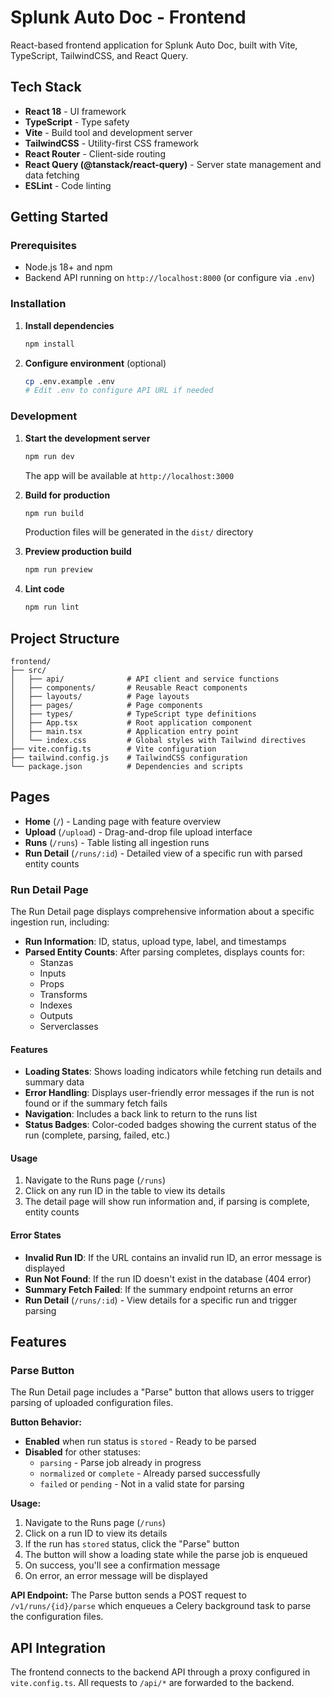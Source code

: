 # Splunk Auto Doc - Frontend

React-based frontend application for Splunk Auto Doc, built with Vite, TypeScript, TailwindCSS, and React Query.

## Tech Stack

- **React 18** - UI framework
- **TypeScript** - Type safety
- **Vite** - Build tool and development server
- **TailwindCSS** - Utility-first CSS framework
- **React Router** - Client-side routing
- **React Query (@tanstack/react-query)** - Server state management and data fetching
- **ESLint** - Code linting

## Getting Started

### Prerequisites

- Node.js 18+ and npm
- Backend API running on `http://localhost:8000` (or configure via `.env`)

### Installation

1. **Install dependencies**
   ```bash
   npm install
   ```

2. **Configure environment** (optional)
   ```bash
   cp .env.example .env
   # Edit .env to configure API URL if needed
   ```

### Development

1. **Start the development server**
   ```bash
   npm run dev
   ```

   The app will be available at `http://localhost:3000`

2. **Build for production**
   ```bash
   npm run build
   ```

   Production files will be generated in the `dist/` directory

3. **Preview production build**
   ```bash
   npm run preview
   ```

4. **Lint code**
   ```bash
   npm run lint
   ```

## Project Structure

```
frontend/
├── src/
│   ├── api/              # API client and service functions
│   ├── components/       # Reusable React components
│   ├── layouts/          # Page layouts
│   ├── pages/            # Page components
│   ├── types/            # TypeScript type definitions
│   ├── App.tsx           # Root application component
│   ├── main.tsx          # Application entry point
│   └── index.css         # Global styles with Tailwind directives
├── vite.config.ts        # Vite configuration
├── tailwind.config.js    # TailwindCSS configuration
└── package.json          # Dependencies and scripts
```

## Pages

- **Home** (`/`) - Landing page with feature overview
- **Upload** (`/upload`) - Drag-and-drop file upload interface
- **Runs** (`/runs`) - Table listing all ingestion runs
- **Run Detail** (`/runs/:id`) - Detailed view of a specific run with parsed entity counts

### Run Detail Page

The Run Detail page displays comprehensive information about a specific ingestion run, including:

- **Run Information**: ID, status, upload type, label, and timestamps
- **Parsed Entity Counts**: After parsing completes, displays counts for:
  - Stanzas
  - Inputs
  - Props
  - Transforms
  - Indexes
  - Outputs
  - Serverclasses

#### Features

- **Loading States**: Shows loading indicators while fetching run details and summary data
- **Error Handling**: Displays user-friendly error messages if the run is not found or if the summary fetch fails
- **Navigation**: Includes a back link to return to the runs list
- **Status Badges**: Color-coded badges showing the current status of the run (complete, parsing, failed, etc.)

#### Usage

1. Navigate to the Runs page (`/runs`)
2. Click on any run ID in the table to view its details
3. The detail page will show run information and, if parsing is complete, entity counts

#### Error States

- **Invalid Run ID**: If the URL contains an invalid run ID, an error message is displayed
- **Run Not Found**: If the run ID doesn't exist in the database (404 error)
- **Summary Fetch Failed**: If the summary endpoint returns an error
- **Run Detail** (`/runs/:id`) - View details for a specific run and trigger parsing

## Features

### Parse Button

The Run Detail page includes a "Parse" button that allows users to trigger parsing of uploaded configuration files.

**Button Behavior:**
- **Enabled** when run status is `stored` - Ready to be parsed
- **Disabled** for other statuses:
  - `parsing` - Parse job already in progress
  - `normalized` or `complete` - Already parsed successfully
  - `failed` or `pending` - Not in a valid state for parsing

**Usage:**
1. Navigate to the Runs page (`/runs`)
2. Click on a run ID to view its details
3. If the run has `stored` status, click the "Parse" button
4. The button will show a loading state while the parse job is enqueued
5. On success, you'll see a confirmation message
6. On error, an error message will be displayed

**API Endpoint:**
The Parse button sends a POST request to `/v1/runs/{id}/parse` which enqueues a Celery background task to parse the configuration files.

## API Integration

The frontend connects to the backend API through a proxy configured in `vite.config.ts`. All requests to `/api/*` are forwarded to the backend.
